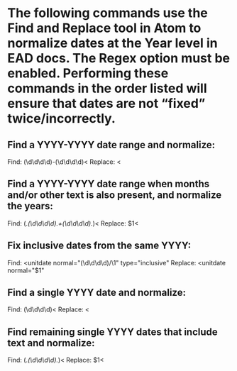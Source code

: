 # The following commands use the Find and Replace tool in Atom to normalize dates at the Year level in EAD docs. The Regex option must be enabled. Performing these commands in the order listed will ensure that dates are not “fixed” twice/incorrectly.

## Find a YYYY-YYYY date range and normalize:
Find: <unitdate>(\d\d\d\d)-(\d\d\d\d)<
Replace: <unitdate normal="$1/$2" type="inclusive"><

## Find a YYYY-YYYY date range when months and/or other text is also present, and normalize the years:
Find: <unitdate>(.*(\d\d\d\d).+(\d\d\d\d).*)<
Replace: <unitdate normal="$2/$3" type="inclusive">$1<

## Fix inclusive dates from the same YYYY:
Find: <unitdate normal="(\d\d\d\d)/\1" type="inclusive"
Replace: <unitdate normal="$1"

## Find a single YYYY date and normalize:
Find: <unitdate>(\d\d\d\d)<
Replace: <unitdate normal="$1"><

## Find remaining single YYYY dates that include text and normalize:
Find: <unitdate>(.*(\d\d\d\d).*)<
Replace: <unitdate normal="$2">$1<
